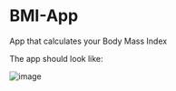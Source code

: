 # BMI-App
App that calculates your Body Mass Index


The app should look like:



![image](https://user-images.githubusercontent.com/94738149/233866131-e93d4f05-d7e7-46e5-a735-f6fcdedca7fc.png)
